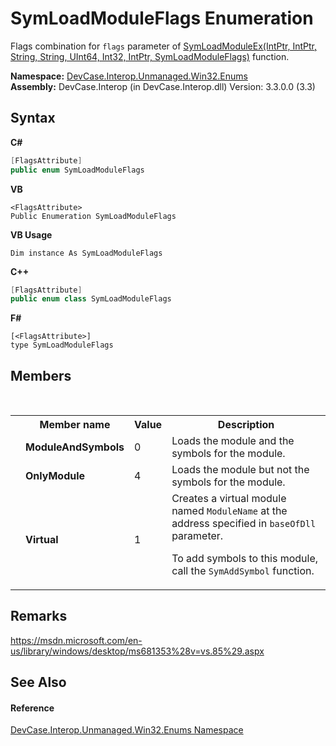 # SymLoadModuleFlags Enumeration
 

Flags combination for `flags` parameter of <a href="M_DevCase_Interop_Unmanaged_Win32_NativeMethods_SymLoadModuleEx">SymLoadModuleEx(IntPtr, IntPtr, String, String, UInt64, Int32, IntPtr, SymLoadModuleFlags)</a> function.

**Namespace:**&nbsp;<a href="N_DevCase_Interop_Unmanaged_Win32_Enums">DevCase.Interop.Unmanaged.Win32.Enums</a><br />**Assembly:**&nbsp;DevCase.Interop (in DevCase.Interop.dll) Version: 3.3.0.0 (3.3)

## Syntax

**C#**<br />
``` C#
[FlagsAttribute]
public enum SymLoadModuleFlags
```

**VB**<br />
``` VB
<FlagsAttribute>
Public Enumeration SymLoadModuleFlags
```

**VB Usage**<br />
``` VB Usage
Dim instance As SymLoadModuleFlags
```

**C++**<br />
``` C++
[FlagsAttribute]
public enum class SymLoadModuleFlags
```

**F#**<br />
``` F#
[<FlagsAttribute>]
type SymLoadModuleFlags
```


## Members
&nbsp;<table><tr><th></th><th>Member name</th><th>Value</th><th>Description</th></tr><tr><td /><td target="F:DevCase.Interop.Unmanaged.Win32.Enums.SymLoadModuleFlags.ModuleAndSymbols">**ModuleAndSymbols**</td><td>0</td><td>Loads the module and the symbols for the module.</td></tr><tr><td /><td target="F:DevCase.Interop.Unmanaged.Win32.Enums.SymLoadModuleFlags.OnlyModule">**OnlyModule**</td><td>4</td><td>Loads the module but not the symbols for the module.</td></tr><tr><td /><td target="F:DevCase.Interop.Unmanaged.Win32.Enums.SymLoadModuleFlags.Virtual">**Virtual**</td><td>1</td><td>Creates a virtual module named `ModuleName` at the address specified in `baseOfDll` parameter. 

 To add symbols to this module, call the `SymAddSymbol` function.</td></tr></table>

## Remarks
<a href="https://msdn.microsoft.com/en-us/library/windows/desktop/ms681353%28v=vs.85%29.aspx" target="_blank">https://msdn.microsoft.com/en-us/library/windows/desktop/ms681353%28v=vs.85%29.aspx</a>

## See Also


#### Reference
<a href="N_DevCase_Interop_Unmanaged_Win32_Enums">DevCase.Interop.Unmanaged.Win32.Enums Namespace</a><br />